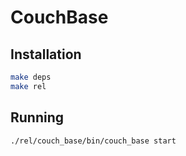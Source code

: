 # CouchBase

## Installation
```bash
make deps
make rel
```

## Running
```
./rel/couch_base/bin/couch_base start
```
